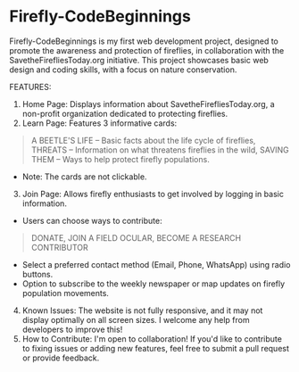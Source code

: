 # Firefly-CodeBeginnings
Firefly-CodeBeginnings is my first web development project, designed to promote the awareness and protection of fireflies, in collaboration with the SavetheFirefliesToday.org initiative. This project showcases basic web design and coding skills, with a focus on nature conservation.

FEATURES:
1. Home Page:
Displays information about SavetheFirefliesToday.org, a non-profit organization dedicated to protecting fireflies.
2. Learn Page:
Features 3 informative cards:
> A BEETLE'S LIFE – Basic facts about the life cycle of fireflies,
> THREATS – Information on what threatens fireflies in the wild,
> SAVING THEM – Ways to help protect firefly populations.
* Note: The cards are not clickable.
3. Join Page:
Allows firefly enthusiasts to get involved by logging in basic information.
- Users can choose ways to contribute:
> DONATE,
> JOIN A FIELD OCULAR,
> BECOME A RESEARCH CONTRIBUTOR
- Select a preferred contact method (Email, Phone, WhatsApp) using radio buttons.
- Option to subscribe to the weekly newspaper or map updates on firefly population movements.
4. Known Issues:
The website is not fully responsive, and it may not display optimally on all screen sizes. I welcome any help from developers to improve this!
5. How to Contribute:
I'm open to collaboration! If you'd like to contribute to fixing issues or adding new features, feel free to submit a pull request or provide feedback.
